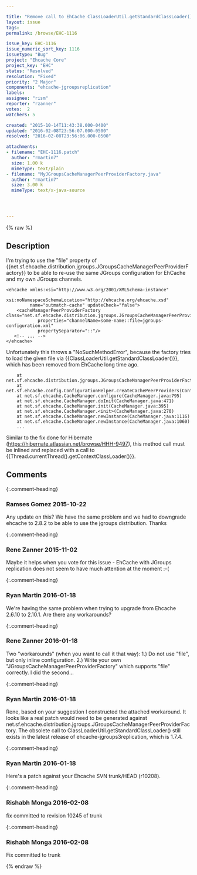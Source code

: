 ```yaml
---

title: "Remove call to EhCache ClassLoaderUtil.getStandardClassLoader() as it has been removed in Ehcache 2.8.3+"
layout: issue
tags: 
permalink: /browse/EHC-1116

issue_key: EHC-1116
issue_numeric_sort_key: 1116
issuetype: "Bug"
project: "Ehcache Core"
project_key: "EHC"
status: "Resolved"
resolution: "Fixed"
priority: "2 Major"
components: "ehcache-jgroupsreplication"
labels: 
assignee: "rism"
reporter: "rzanner"
votes:  2
watchers: 5

created: "2015-10-14T11:43:38.000-0400"
updated: "2016-02-08T23:56:07.000-0500"
resolved: "2016-02-08T23:56:06.000-0500"

attachments:
- filename: "EHC-1116.patch"
  author: "rmartin7"
  size: 1.00 k
  mimeType: text/plain
- filename: "MyJGroupsCacheManagerPeerProviderFactory.java"
  author: "rmartin7"
  size: 3.00 k
  mimeType: text/x-java-source




---
```


{% raw %}

## Description

<div markdown="1" class="description">

I'm trying to use the "file" property of \{\{net.sf.ehcache.distribution.jgroups.JGroupsCacheManagerPeerProviderFactory\}\} to be able to re-use the same JGroups configuration for EhCache and my own JGroups channels.


```<?xml version="1.0" encoding="UTF-8"?>
<ehcache xmlns:xsi="http://www.w3.org/2001/XMLSchema-instance"
		 xsi:noNamespaceSchemaLocation="http://ehcache.org/ehcache.xsd"
		 name="outmatch-cache" updateCheck="false">
	<cacheManagerPeerProviderFactory class="net.sf.ehcache.distribution.jgroups.JGroupsCacheManagerPeerProviderFactory"
			properties="channelName=some-name::file=jgroups-configuration.xml"
			propertySeparator="::"/>
   <!-- ... -->
</ehcache>
```


Unfortunately this throws a "NoSuchMethodError", because the factory tries to load the given file via \{\{ClassLoaderUtil.getStandardClassLoader()\}\}, which has been removed from EhCache long time ago.


```java.lang.NoSuchMethodError: net.sf.ehcache.util.ClassLoaderUtil.getStandardClassLoader()Ljava/lang/ClassLoader;
	at net.sf.ehcache.distribution.jgroups.JGroupsCacheManagerPeerProviderFactory.createCachePeerProvider(JGroupsCacheManagerPeerProviderFactory.java:61)
	at net.sf.ehcache.config.ConfigurationHelper.createCachePeerProviders(ConfigurationHelper.java:136)
	at net.sf.ehcache.CacheManager.configure(CacheManager.java:795)
	at net.sf.ehcache.CacheManager.doInit(CacheManager.java:471)
	at net.sf.ehcache.CacheManager.init(CacheManager.java:395)
	at net.sf.ehcache.CacheManager.<init>(CacheManager.java:270)
	at net.sf.ehcache.CacheManager.newInstance(CacheManager.java:1116)
	at net.sf.ehcache.CacheManager.newInstance(CacheManager.java:1060)
	...
```


Similar to the fix done for Hibernate (https://hibernate.atlassian.net/browse/HHH-9497), this method call must be inlined and replaced with a call to \{\{Thread.currentThread().getContextClassLoader()\}\}.

</div>

## Comments


{:.comment-heading}
### **Ramses Gomez** <span class="date">2015-10-22</span>

<div markdown="1" class="comment">

Any update on this? We have the same problem and we had to downgrade ehcache to 2.8.2 to be able to use the jgroups distribution. Thanks

</div>


{:.comment-heading}
### **Rene Zanner** <span class="date">2015-11-02</span>

<div markdown="1" class="comment">

Maybe it helps when you vote for this issue - EhCache with JGroups replication does not seem to have much attention at the moment :-(

</div>


{:.comment-heading}
### **Ryan Martin** <span class="date">2016-01-18</span>

<div markdown="1" class="comment">

We're having the same problem when trying to upgrade from Ehcache 2.6.10 to 2.10.1. Are there any workarounds?

</div>


{:.comment-heading}
### **Rene Zanner** <span class="date">2016-01-18</span>

<div markdown="1" class="comment">

Two "workarounds" (when you want to call it that way):
1.) Do not use "file", but only inline configuration.
2.) Write your own "JGroupsCacheManagerPeerProviderFactory" which supports "file" correctly.
I did the second...

</div>


{:.comment-heading}
### **Ryan Martin** <span class="date">2016-01-18</span>

<div markdown="1" class="comment">

Rene, based on your suggestion I constructed the attached workaround. It looks like a real patch would need to be generated against net.sf.ehcache.distribution.jgroups.JGroupsCacheManagerPeerProviderFactory. The obsolete call to ClassLoaderUtil.getStandardClassLoader() still exists in the latest release of ehcache-jgroups3replication, which is 1.7.4.

</div>


{:.comment-heading}
### **Ryan Martin** <span class="date">2016-01-18</span>

<div markdown="1" class="comment">

Here's a patch against your Ehcache SVN trunk/HEAD (r10208).

</div>


{:.comment-heading}
### **Rishabh Monga** <span class="date">2016-02-08</span>

<div markdown="1" class="comment">

fix committed to revision 10245 of trunk

</div>


{:.comment-heading}
### **Rishabh Monga** <span class="date">2016-02-08</span>

<div markdown="1" class="comment">

Fix committed to trunk

</div>



{% endraw %}
